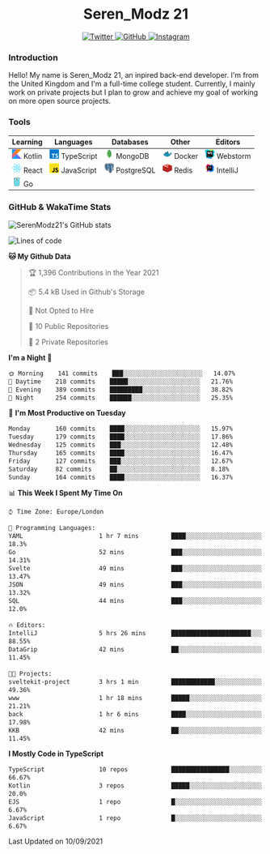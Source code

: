 <div align="center">
  <h1>Seren_Modz 21</h1>
  <a href="https://twitter.com/SerenModz21">
    <img alt="Twitter" src="https://img.shields.io/badge/twitter%20-%231DA1F2.svg?&style=for-the-badge&logo=Twitter&logoColor=white">
  </a>
  <a href="https://github.com/SerenModz21">
    <img alt="GitHub" src="https://img.shields.io/badge/github%20-%23121011.svg?&style=for-the-badge&logo=github&logoColor=white">
  </a>
  <a href="https://www.instagram.com/serenmodz21">
    <img alt="Instagram" src="https://img.shields.io/badge/instagram%20-%23E4405F.svg?&style=for-the-badge&logo=Instagram&logoColor=white">
  </a>
</div>

### Introduction

Hello! My name is Seren_Modz 21, an inpired back-end developer. I'm from the United Kingdom and I'm a full-time college student. Currently, I mainly work on private projects but I plan to grow and achieve my goal of working on more open source projects. 

### Tools

 **Learning**                                        | **Languages**                                               | **Databases**                                               | **Other**                                           | **Editors**                                                  
-----------------------------------------------------|-------------------------------------------------------------|-------------------------------------------------------------|-----------------------------------------------------|--------------------------------------------------------------
 <img width="19px" src="./assets/kotlin.svg"> Kotlin | <img width="19px" src="./assets/typescript.svg"> TypeScript | <img width="19px" src="./assets/mongodb.svg"> MongoDB       | <img width="19px" src="./assets/docker.svg"> Docker | <img width="19px" src="./assets/webstorm.svg"> Webstorm      
 <img width="19px" src="./assets/react.svg"> React   | <img width="19px" src="./assets/javascript.svg"> JavaScript | <img width="19px" src="./assets/postgresql.svg"> PostgreSQL | <img width="19px" src="./assets/redis.svg"> Redis   | <img width="19px" src="./assets/intellij-idea.svg"> IntelliJ
 <img width="19px" src="./assets/go.svg"> Go         |                                                             |                                                             |                                                     |                                                                                                               

### GitHub & WakaTime Stats

![SerenModz21's GitHub stats](https://github-readme-stats.vercel.app/api?username=SerenModz21&show_icons=true&theme=dark)

<!--START_SECTION:waka-->
![Lines of code](https://img.shields.io/badge/From%20Hello%20World%20I%27ve%20Written-19209%20lines%20of%20code-blue)

**🐱 My Github Data** 

> 🏆 1,396 Contributions in the Year 2021
 > 
> 📦 5.4 kB Used in Github's Storage 
 > 
> 🚫 Not Opted to Hire
 > 
> 📜 10 Public Repositories 
 > 
> 🔑 2 Private Repositories  
 > 
**I'm a Night 🦉** 

```text
🌞 Morning    141 commits    ███░░░░░░░░░░░░░░░░░░░░░░   14.07% 
🌆 Daytime    218 commits    █████░░░░░░░░░░░░░░░░░░░░   21.76% 
🌃 Evening    389 commits    █████████░░░░░░░░░░░░░░░░   38.82% 
🌙 Night      254 commits    ██████░░░░░░░░░░░░░░░░░░░   25.35%

```
📅 **I'm Most Productive on Tuesday** 

```text
Monday       160 commits    ████░░░░░░░░░░░░░░░░░░░░░   15.97% 
Tuesday      179 commits    ████░░░░░░░░░░░░░░░░░░░░░   17.86% 
Wednesday    125 commits    ███░░░░░░░░░░░░░░░░░░░░░░   12.48% 
Thursday     165 commits    ████░░░░░░░░░░░░░░░░░░░░░   16.47% 
Friday       127 commits    ███░░░░░░░░░░░░░░░░░░░░░░   12.67% 
Saturday     82 commits     ██░░░░░░░░░░░░░░░░░░░░░░░   8.18% 
Sunday       164 commits    ████░░░░░░░░░░░░░░░░░░░░░   16.37%

```


📊 **This Week I Spent My Time On** 

```text
⌚︎ Time Zone: Europe/London

💬 Programming Languages: 
YAML                     1 hr 7 mins         ████░░░░░░░░░░░░░░░░░░░░░   18.3% 
Go                       52 mins             ███░░░░░░░░░░░░░░░░░░░░░░   14.31% 
Svelte                   49 mins             ███░░░░░░░░░░░░░░░░░░░░░░   13.47% 
JSON                     49 mins             ███░░░░░░░░░░░░░░░░░░░░░░   13.32% 
SQL                      44 mins             ███░░░░░░░░░░░░░░░░░░░░░░   12.0%

🔥 Editors: 
IntelliJ                 5 hrs 26 mins       ██████████████████████░░░   88.55% 
DataGrip                 42 mins             ██░░░░░░░░░░░░░░░░░░░░░░░   11.45%

🐱‍💻 Projects: 
sveltekit-project        3 hrs 1 min         ████████████░░░░░░░░░░░░░   49.36% 
www                      1 hr 18 mins        █████░░░░░░░░░░░░░░░░░░░░   21.21% 
back                     1 hr 6 mins         ████░░░░░░░░░░░░░░░░░░░░░   17.98% 
KKB                      42 mins             ██░░░░░░░░░░░░░░░░░░░░░░░   11.45%

```

**I Mostly Code in TypeScript** 

```text
TypeScript               10 repos            ████████████████░░░░░░░░░   66.67% 
Kotlin                   3 repos             █████░░░░░░░░░░░░░░░░░░░░   20.0% 
EJS                      1 repo              █░░░░░░░░░░░░░░░░░░░░░░░░   6.67% 
JavaScript               1 repo              █░░░░░░░░░░░░░░░░░░░░░░░░   6.67%

```



 Last Updated on 10/09/2021
<!--END_SECTION:waka-->
